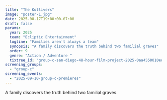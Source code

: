 ```yaml
---
title: "The Kollivers"
image: "poster-1.jpg"
date: 2025-08-17T19:00:00-07:00
draft: false
params:
  year: 2025
  team: "Ecliptic Entertainment"
  logline: "Families aren't always a team"
  synopsis: "A family discovers the truth behind two familial graves"
  order: 9
  genre: "Action / Adventure "
  tixtree_id: "group-c-san-diego-48-hour-film-project-2025-0aa4550010ed"
screening_groups:
  - "group-c"
screening_events:
  - "2025-09-10-group-c-premieres"
---
```


A family discovers the truth behind two familial graves
